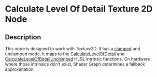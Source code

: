 # Calculate Level Of Detail Texture 2D Node

## Description

This node is designed to work with Texture2D. It has a [clamped](https://docs.microsoft.com/en-us/windows/win32/direct3dhlsl/dx-graphics-hlsl-clamp) and unclamped mode. It maps to the [CalculateLevelOfDetail](https://docs.microsoft.com/en-us/windows/win32/direct3dhlsl/dx-graphics-hlsl-to-calculate-lod) and [CalculateLevelOfDetailUnclamped](https://docs.microsoft.com/en-us/windows/win32/direct3dhlsl/dx-graphics-hlsl-to-calculate-lod-unclamped) HLSL intrinsic functions.
On hardware where those intrinsics don't exist, Shader Graph determines a fallback approximation.
